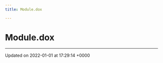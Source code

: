 ```yaml
---
title: Module.dox

---
```


# Module.dox








-------------------------------

Updated on 2022-01-01 at 17:29:14 +0000
